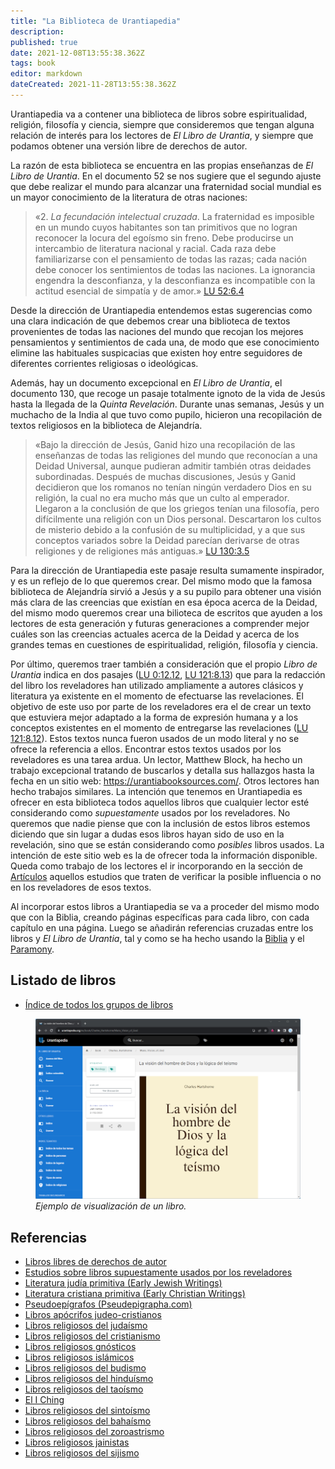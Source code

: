 ```yaml
---
title: "La Biblioteca de Urantiapedia"
description: 
published: true
date: 2021-12-08T13:55:38.362Z
tags: book
editor: markdown
dateCreated: 2021-11-28T13:55:38.362Z
---
```


Urantiapedia va a contener una biblioteca de libros sobre espiritualidad, religión, filosofía y ciencia, siempre que consideremos que tengan alguna relación de interés para los lectores de _El Libro de Urantia_, y siempre que podamos obtener una versión libre de derechos de autor. 

La razón de esta biblioteca se encuentra en las propias enseñanzas de _El Libro de Urantia_. En el documento 52 se nos sugiere que el segundo ajuste que debe realizar el mundo para alcanzar una fraternidad social mundial es un mayor conocimiento de la literatura de otras naciones:

> «2\. *La fecundación intelectual cruzada*. La fraternidad es imposible en un mundo cuyos habitantes son tan primitivos que no logran reconocer la locura del egoísmo sin freno. Debe producirse un intercambio de literatura nacional y racial. Cada raza debe familiarizarse con el pensamiento de todas las razas; cada nación debe conocer los sentimientos de todas las naciones. La ignorancia engendra la desconfianza, y la desconfianza es incompatible con la actitud esencial de simpatía y de amor.» [LU 52:6.4](/es/The_Urantia_Book/52#p6_4)

Desde la dirección de Urantiapedia entendemos estas sugerencias como una clara indicación de que debemos crear una biblioteca de textos provenientes de todas las naciones del mundo que recojan los mejores pensamientos y sentimientos de cada una, de modo que ese conocimiento elimine las habituales suspicacias que existen hoy entre seguidores de diferentes corrientes religiosas o ideológicas.

Además, hay un documento excepcional en _El Libro de Urantia_, el documento 130, que recoge un pasaje totalmente ignoto de la vida de Jesús hasta la llegada de la _Quinta Revelación_. Durante unas semanas, Jesús y un muchacho de la India al que tuvo como pupilo, hicieron una recopilación de textos religiosos en la biblioteca de Alejandría. 

> «Bajo la dirección de Jesús, Ganid hizo una recopilación de las enseñanzas de todas las religiones del mundo que reconocían a una Deidad Universal, aunque pudieran admitir también otras deidades subordinadas. Después de muchas discusiones, Jesús y Ganid decidieron que los romanos no tenían ningún verdadero Dios en su religión, la cual no era mucho más que un culto al emperador. Llegaron a la conclusión de que los griegos tenían una filosofía, pero difícilmente una religión con un Dios personal. Descartaron los cultos de misterio debido a la confusión de su multiplicidad, y a que sus conceptos variados sobre la Deidad parecían derivarse de otras religiones y de religiones más antiguas.» [LU 130:3.5](/es/The_Urantia_Book/130#p3_5)

Para la dirección de Urantiapedia este pasaje resulta sumamente inspirador, y es un reflejo de lo que queremos crear. Del mismo modo que la famosa biblioteca de Alejandría sirvió a Jesús y a su pupilo para obtener una visión más clara de las creencias que existían en esa época acerca de la Deidad, del mismo modo queremos crear una bilioteca de escritos que ayuden a los lectores de esta generación y futuras generaciones a comprender mejor cuáles son las creencias actuales acerca de la Deidad y acerca de los grandes temas en cuestiones de espiritualidad, religión, filosofía y ciencia.

Por último, queremos traer también a consideración que el propio _Libro de Urantia_ indica en dos pasajes ([LU 0:12.12](/es/The_Urantia_Book/0#p12_12), [LU 121:8.13](/es/The_Urantia_Book/121#p8_13)) que para la redacción del libro los reveladores han utilizado ampliamente a autores clásicos y literatura ya existente en el momento de efectuarse las revelaciones. El objetivo de este uso por parte de los reveladores era el de crear un texto que estuviera mejor adaptado a la forma de expresión humana y a los conceptos existentes en el momento de entregarse las revelaciones ([LU 121:8.12](/es/The_Urantia_Book/121#p8_12)). Estos textos nunca fueron usados de un modo literal y no se ofrece la referencia a ellos. Encontrar estos textos usados por los reveladores es una tarea ardua. Un lector, Matthew Block, ha hecho un trabajo excepcional tratando de buscarlos y detalla sus hallazgos hasta la fecha en un sitio web: https://urantiabooksources.com/. Otros lectores han hecho trabajos similares. La intención que tenemos en Urantiapedia es ofrecer en esta biblioteca todos aquellos libros que cualquier lector esté considerando como _supuestamente_ usados por los reveladores. No queremos que nadie piense que con la inclusión de estos libros estemos diciendo que sin lugar a dudas esos libros hayan sido de uso en la revelación, sino que se están considerando como _posibles_ libros usados. La intención de este sitio web es la de ofrecer toda la información disponible. Queda como trabajo de los lectores el ir incorporando en la sección de [Artículos](/es/article) aquellos estudios que traten de verificar la posible influencia o no en los reveladores de esos textos.

Al incorporar estos libros a Urantiapedia se va a proceder del mismo modo que con la Biblia, creando páginas específicas para cada libro, con cada capítulo en una página. Luego se añadirán referencias cruzadas entre los libros y _El Libro de Urantia_, tal y como se ha hecho usando la [Biblia](/es/Bible) y el [Paramony](https://urantia-book.org/urantiabook/paramony/).

## Listado de libros

- [Índice de todos los grupos de libros](/es/index/books)

<figure id="Sample_fig_1" class="image urantiapedia">
<img src="/image/sample_page_book.png">
<figcaption><em>Ejemplo de visualización de un libro.</em></figcaption>
</figure>

## Referencias

- [Libros libres de derechos de autor](https://archive.org/)
- [Estudios sobre libros supuestamente usados por los reveladores](https://urantiabooksources.com/)
- [Literatura judía primitiva (Early Jewish Writings)](https://www.earlyjewishwritings.com/)
- [Literatura cristiana primitiva (Early Christian Writings)](https://www.earlychristianwritings.com/)
- [Pseudoepígrafos (Pseudepigrapha.com)](http://www.pseudepigrapha.com/)
- [Libros apócrifos judeo-cristianos](https://archive.sacred-texts.com/chr/apo/index.htm)
- [Libros religiosos del judaísmo](https://archive.sacred-texts.com/jud/index.htm)
- [Libros religiosos del cristianismo](https://archive.sacred-texts.com/chr/index.htm)
- [Libros religiosos gnósticos](https://archive.sacred-texts.com/gno/index.htm)
- [Libros religiosos islámicos](https://archive.sacred-texts.com/isl/index.htm)
- [Libros religiosos del budismo](https://archive.sacred-texts.com/bud/index.htm)
- [Libros religiosos del hinduísmo](https://archive.sacred-texts.com/hin/index.htm)
- [Libros religiosos del taoísmo](https://archive.sacred-texts.com/tao/index.htm)
- [El I Ching](https://archive.sacred-texts.com/ich/index.htm)
- [Libros religiosos del sintoísmo](https://archive.sacred-texts.com/shi/index.htm)
- [Libros religiosos del bahaísmo](https://archive.sacred-texts.com/bhi/index.htm)
- [Libros religiosos del zoroastrismo](https://archive.sacred-texts.com/zor/index.htm)
- [Libros religiosos jainistas](https://archive.sacred-texts.com/jai/index.htm)
- [Libros religiosos del sijismo](https://archive.sacred-texts.com/skh/index.htm)